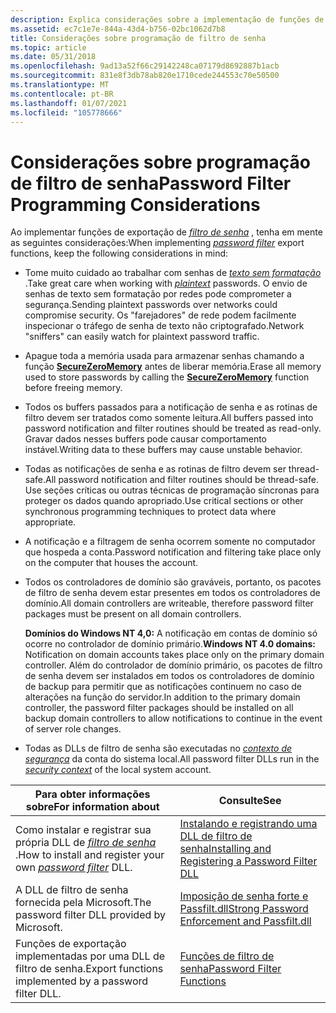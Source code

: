 ```yaml
---
description: Explica considerações sobre a implementação de funções de exportação de filtro de senha.
ms.assetid: ec7c1e7e-844a-43d4-b756-02bc1062d7b8
title: Considerações sobre programação de filtro de senha
ms.topic: article
ms.date: 05/31/2018
ms.openlocfilehash: 9ad13a52f66c29142248ca07179d8692887b1acb
ms.sourcegitcommit: 831e8f3db78ab820e1710cede244553c70e50500
ms.translationtype: MT
ms.contentlocale: pt-BR
ms.lasthandoff: 01/07/2021
ms.locfileid: "105778666"
---
```

# <a name="password-filter-programming-considerations"></a><span data-ttu-id="12103-103">Considerações sobre programação de filtro de senha</span><span class="sxs-lookup"><span data-stu-id="12103-103">Password Filter Programming Considerations</span></span>

<span data-ttu-id="12103-104">Ao implementar funções de exportação de [*filtro de senha*](/windows/desktop/SecGloss/p-gly) , tenha em mente as seguintes considerações:</span><span class="sxs-lookup"><span data-stu-id="12103-104">When implementing [*password filter*](/windows/desktop/SecGloss/p-gly) export functions, keep the following considerations in mind:</span></span>

-   <span data-ttu-id="12103-105">Tome muito cuidado ao trabalhar com senhas de [*texto sem formatação*](/windows/desktop/SecGloss/p-gly) .</span><span class="sxs-lookup"><span data-stu-id="12103-105">Take great care when working with [*plaintext*](/windows/desktop/SecGloss/p-gly) passwords.</span></span> <span data-ttu-id="12103-106">O envio de senhas de texto sem formatação por redes pode comprometer a segurança.</span><span class="sxs-lookup"><span data-stu-id="12103-106">Sending plaintext passwords over networks could compromise security.</span></span> <span data-ttu-id="12103-107">Os "farejadores" de rede podem facilmente inspecionar o tráfego de senha de texto não criptografado.</span><span class="sxs-lookup"><span data-stu-id="12103-107">Network "sniffers" can easily watch for plaintext password traffic.</span></span>
-   <span data-ttu-id="12103-108">Apague toda a memória usada para armazenar senhas chamando a função [**SecureZeroMemory**](/previous-versions/windows/desktop/legacy/aa366877(v=vs.85)) antes de liberar memória.</span><span class="sxs-lookup"><span data-stu-id="12103-108">Erase all memory used to store passwords by calling the [**SecureZeroMemory**](/previous-versions/windows/desktop/legacy/aa366877(v=vs.85)) function before freeing memory.</span></span>
-   <span data-ttu-id="12103-109">Todos os buffers passados para a notificação de senha e as rotinas de filtro devem ser tratados como somente leitura.</span><span class="sxs-lookup"><span data-stu-id="12103-109">All buffers passed into password notification and filter routines should be treated as read-only.</span></span> <span data-ttu-id="12103-110">Gravar dados nesses buffers pode causar comportamento instável.</span><span class="sxs-lookup"><span data-stu-id="12103-110">Writing data to these buffers may cause unstable behavior.</span></span>
-   <span data-ttu-id="12103-111">Todas as notificações de senha e as rotinas de filtro devem ser thread-safe.</span><span class="sxs-lookup"><span data-stu-id="12103-111">All password notification and filter routines should be thread-safe.</span></span> <span data-ttu-id="12103-112">Use seções críticas ou outras técnicas de programação síncronas para proteger os dados quando apropriado.</span><span class="sxs-lookup"><span data-stu-id="12103-112">Use critical sections or other synchronous programming techniques to protect data where appropriate.</span></span>
-   <span data-ttu-id="12103-113">A notificação e a filtragem de senha ocorrem somente no computador que hospeda a conta.</span><span class="sxs-lookup"><span data-stu-id="12103-113">Password notification and filtering take place only on the computer that houses the account.</span></span>
-   <span data-ttu-id="12103-114">Todos os controladores de domínio são graváveis, portanto, os pacotes de filtro de senha devem estar presentes em todos os controladores de domínio.</span><span class="sxs-lookup"><span data-stu-id="12103-114">All domain controllers are writeable, therefore password filter packages must be present on all domain controllers.</span></span>

    <span data-ttu-id="12103-115">**Domínios do Windows NT 4,0:** A notificação em contas de domínio só ocorre no controlador de domínio primário.</span><span class="sxs-lookup"><span data-stu-id="12103-115">**Windows NT 4.0 domains:** Notification on domain accounts takes place only on the primary domain controller.</span></span> <span data-ttu-id="12103-116">Além do controlador de domínio primário, os pacotes de filtro de senha devem ser instalados em todos os controladores de domínio de backup para permitir que as notificações continuem no caso de alterações na função do servidor.</span><span class="sxs-lookup"><span data-stu-id="12103-116">In addition to the primary domain controller, the password filter packages should be installed on all backup domain controllers to allow notifications to continue in the event of server role changes.</span></span>

-   <span data-ttu-id="12103-117">Todas as DLLs de filtro de senha são executadas no [*contexto de segurança*](/windows/desktop/SecGloss/s-gly) da conta do sistema local.</span><span class="sxs-lookup"><span data-stu-id="12103-117">All password filter DLLs run in the [*security context*](/windows/desktop/SecGloss/s-gly) of the local system account.</span></span>



| <span data-ttu-id="12103-118">Para obter informações sobre</span><span class="sxs-lookup"><span data-stu-id="12103-118">For information about</span></span>                                                                                                                     | <span data-ttu-id="12103-119">Consulte</span><span class="sxs-lookup"><span data-stu-id="12103-119">See</span></span>                                                                                                      |
|-------------------------------------------------------------------------------------------------------------------------------------------|----------------------------------------------------------------------------------------------------------|
| <span data-ttu-id="12103-120">Como instalar e registrar sua própria DLL de [*filtro de senha*](/windows/desktop/SecGloss/p-gly) .</span><span class="sxs-lookup"><span data-stu-id="12103-120">How to install and register your own [*password filter*](/windows/desktop/SecGloss/p-gly) DLL.</span></span> | [<span data-ttu-id="12103-121">Instalando e registrando uma DLL de filtro de senha</span><span class="sxs-lookup"><span data-stu-id="12103-121">Installing and Registering a Password Filter DLL</span></span>](installing-and-registering-a-password-filter-dll.md) |
| <span data-ttu-id="12103-122">A DLL de filtro de senha fornecida pela Microsoft.</span><span class="sxs-lookup"><span data-stu-id="12103-122">The password filter DLL provided by Microsoft.</span></span>                                                                                            | [<span data-ttu-id="12103-123">Imposição de senha forte e Passfilt.dll</span><span class="sxs-lookup"><span data-stu-id="12103-123">Strong Password Enforcement and Passfilt.dll</span></span>](strong-password-enforcement-and-passfilt-dll.md)         |
| <span data-ttu-id="12103-124">Funções de exportação implementadas por uma DLL de filtro de senha.</span><span class="sxs-lookup"><span data-stu-id="12103-124">Export functions implemented by a password filter DLL.</span></span>                                                                                    | [<span data-ttu-id="12103-125">Funções de filtro de senha</span><span class="sxs-lookup"><span data-stu-id="12103-125">Password Filter Functions</span></span>](management-functions.md)                          |



 

 

 
